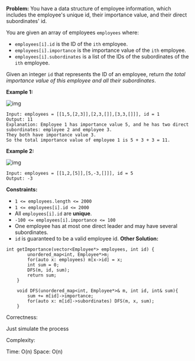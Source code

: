 **Problem:**
You have a data structure of employee information, which includes the employee's unique id, their importance value, and their direct subordinates' id.

You are given an array of employees `employees` where:

- `employees[i].id` is the ID of the `ith` employee.
- `employees[i].importance` is the importance value of the `ith` employee.
- `employees[i].subordinates` is a list of the IDs of the subordinates of the `ith` employee.

Given an integer `id` that represents the ID of an employee, return *the total importance value of this employee and all their subordinates*.

 

**Example 1:**

![img](https://assets.leetcode.com/uploads/2021/05/31/emp1-tree.jpg)

```
Input: employees = [[1,5,[2,3]],[2,3,[]],[3,3,[]]], id = 1
Output: 11
Explanation: Employee 1 has importance value 5, and he has two direct subordinates: employee 2 and employee 3.
They both have importance value 3.
So the total importance value of employee 1 is 5 + 3 + 3 = 11.
```

**Example 2:**

![img](https://assets.leetcode.com/uploads/2021/05/31/emp2-tree.jpg)

```
Input: employees = [[1,2,[5]],[5,-3,[]]], id = 5
Output: -3
```

 

**Constraints:**

- `1 <= employees.length <= 2000`
- `1 <= employees[i].id <= 2000`
- All `employees[i].id` are **unique**.
- `-100 <= employees[i].importance <= 100`
- One employee has at most one direct leader and may have several subordinates.
- `id` is guaranteed to be a valid employee id.
**Other Solution:**
```
int getImportance(vector<Employee*> employees, int id) {
        unordered_map<int, Employee*>m;
        for(auto x: employees) m[x->id] = x;
        int sum = 0;
        DFS(m, id, sum);
        return sum;
    }
    
    void DFS(unordered_map<int, Employee*>& m, int id, int& sum){
        sum += m[id]->importance;
        for(auto x: m[id]->subordinates) DFS(m, x, sum);
    }
```
Correctness:

Just simulate the process

Complexity:

Time: O(n)
Space: O(n)